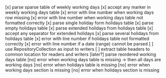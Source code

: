 [x] parse sparse table of weekly working days
[x] accept any marker in weekly working days table
[x] error with line number when working days row missing
[x] error with line number when working days table not formatted correctly
[x] parse single holiday form holidays table
[x] parse empty holidays table
[x] parse extended holidays from holidays table
[x] accept any separator for extended holidays
[x] parse several holidays from holidays table
[x] error with line number if holidays table not formatted correctly
[x] error with line number if a date (range) cannot be parsed
[ ] use RepositoryCollection as input to writers
[ ] extract table headers to common location for readers and writers
[later?] parse reordered working days table
[no] error when working days table is missing -> then all days are working days
[no] error when holidays table is missing
[no] error when working days section is missing
[no] error when holidays section is missing